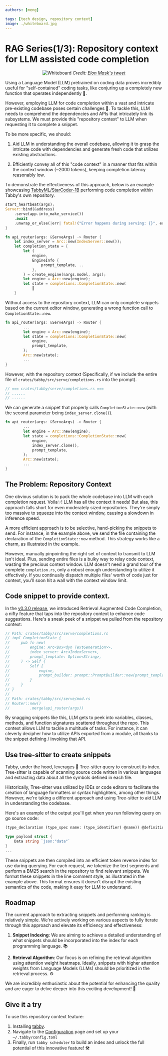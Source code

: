 ```yaml
---
authors: [meng]

tags: [tech design, repository context]
image: ./whiteboard.jpg
---
```


# RAG Series(1/3): Repository context for LLM assisted code completion

<div align="center">

![Whiteboard](./whiteboard.jpg)
*Credit: [Elon Mask's tweet](https://twitter.com/elonmusk/status/1593899029531803649)*

</div>

Using a Language Model (LLM) pretrained on coding data proves incredibly useful for "self-contained" coding tasks, like conjuring up a completely new function that operates independently 🚀.

However, employing LLM for code completion within a vast and intricate pre-existing codebase poses certain challenges 🤔. To tackle this, LLM needs to comprehend the dependencies and APIs that intricately link its subsystems. We must provide this "repository context" to LLM when requesting it to complete a snippet.

To be more specific, we should:

1. Aid LLM in understanding the overall codebase, allowing it to grasp the intricate code with dependencies and generate fresh code that utilizes existing abstractions.

2. Efficiently convey all of this "code context" in a manner that fits within the context window (~2000 tokens), keeping completion latency reasonably low.

To demonstrate the effectiveness of this approach, below is an example showcasing [TabbyML/StarCoder-1B](https://hf.co/TabbyML/StarCoder-1B) performing code completion within Tabby's own repository.

```rust title="Completion request"
start_heartbeat(args);
Server::bind(&address)
    .serve(app.into_make_service())
    .await
    .unwrap_or_else(|err| fatal!("Error happens during serving: {}", err))
}

fn api_router(args: &ServeArgs) -> Router {
    let index_server = Arc::new(IndexServer::new());
    let completion_state = {
        let (
            engine,
            EngineInfo {
                prompt_template, ..
            },
        ) = create_engine(&args.model, args);
        let engine = Arc::new(engine);
        let state = completions::CompletionState::new(
            ║
    }
```

Without access to the repository context, LLM can only complete snippets based on the current editor window, generating a wrong function call to `CompletionState::new`.

```rust title="Without repository context"
fn api_router(args: &ServeArgs) -> Router {
        ...
        let engine = Arc::new(engine);
        let state = completions::CompletionState::new(
            engine,
            prompt_template,
        );
        Arc::new(state);
        ...
}
```

However, with the repository context (Specifically, if we include the entire file of `crates/tabby/src/serve/completions.rs` into the prompt).


```rust title="Prepend to the completion request"
// === crates/tabby/serve/completions.rs ===
// ......
// ......
```

We can generate a snippet that properly calls `CompletionState::new` (with the second parameter being `index_server.clone()`).

```rust title="With repository context"
fn api_router(args: &ServeArgs) -> Router {
        ...
        let engine = Arc::new(engine);
        let state = completions::CompletionState::new(
            engine,
            index_server.clone(),
            prompt_template,
        );
        Arc::new(state);
        ...
}
```

## The Problem: Repository Context

One obvious solution is to pack the whole codebase into LLM with each completion request. Voila✨! LLM has all the context it needs! But alas, this approach falls short for even moderately sized repositories. They're simply too massive to squeeze into the context window, causing a slowdown in inference speed.

A more efficient approach is to be selective, hand-picking the snippets to send. For instance, in the example above, we send the file containing the declaration of the `CompletionState::new` method. This strategy works like a charm, as illustrated in the example.

However, manually pinpointing the right set of context to transmit to LLM isn't ideal.
Plus, sending entire files is a bulky way to relay code context, wasting the precious context window. LLM doesn't need a grand tour of the complete `completion.rs`, only a robust enough understanding to utilize it effectively.
If you continually dispatch multiple files' worth of code just for context, you'll soon hit a wall with the context window limit.

## Code snippet to provide context.

In the [v0.3.0 release](https://github.com/TabbyML/tabby/releases/tag/v0.3.0), we introduced Retrieval Augmented Code Completion, a nifty feature that taps into the repository context to enhance code suggestions. Here's a sneak peek of a snippet we pulled from the repository context:

```rust title="Snippet from the Repository Context: A Glimpse into the Magic"
// Path: crates/tabby/src/serve/completions.rs
// impl CompletionState {
//     pub fn new(
//         engine: Arc<Box<dyn TextGeneration>>,
//         index_server: Arc<IndexServer>,
//         prompt_template: Option<String>,
//     ) -> Self {
//         Self {
//             engine,
//             prompt_builder: prompt::PromptBuilder::new(prompt_template, Some(index_server)),
//         }
//     }
// }
//
// Path: crates/tabby/src/serve/mod.rs
// Router::new()
//         .merge(api_router(args))
```

By snagging snippets like this, LLM gets to peek into variables, classes, methods, and function signatures scattered throughout the repo. This context allows LLM to tackle a multitude of tasks. For instance, it can cleverly decipher how to utilize APIs exported from a module, all thanks to the snippet defining / invoking that API.

## Use tree-sitter to create snippets

Tabby, under the hood, leverages 🌳 Tree-sitter query to construct its index. Tree-sitter is capable of scanning source code written in various languages and extracting data about all the symbols defined in each file.

Historically, Tree-sitter was utilized by IDEs or code editors to facilitate the creation of language formatters or syntax highlighters, among other things. However, we're taking a different approach and using Tree-sitter to aid LLM in understanding the codebase.

Here's an example of the output you'll get when you run following query on go source code:

```scheme title="Tree-sitter query to collect all type definitions"
(type_declaration (type_spec name: (type_identifier) @name)) @definition.type
```

```go title="Snippets captured by the above query"
type payload struct {
	Data string `json:"data"`
}
...
```

These snippets are then compiled into an efficient token reverse index for use during querying. For each request, we tokenize the text segments and perform a BM25 search in the repository to find relevant snippets. We format these snippets in the line comment style, as illustrated in the example above. This format ensures it doesn't disrupt the existing semantics of the code, making it easy for LLM to understand. 

## Roadmap

The current approach to extracting snippets and performing ranking is relatively simple. We're actively working on various aspects to fully iterate through this approach and elevate its efficiency and effectiveness:

1. **Snippet Indexing**: We are aiming to achieve a detailed understanding of what snippets should be incorporated into the index for each programming language. 📚

2. **Retrieval Algorithm**: Our focus is on refining the retrieval algorithm using attention weight heatmaps. Ideally, snippets with higher attention weights from Language Models (LLMs) should be prioritized in the retrieval process. ⚙️

We are incredibly enthusiastic about the potential for enhancing the quality and are eager to delve deeper into this exciting development! 🌟

## Give it a try
To use this repository context feature:

1. Installing [tabby](/docs/installation/).
2. Navigate to the [Configuration](/docs/configuration#repository-context-for-code-completion) page and set up your `~/.tabby/config.toml`
3. Finally, run `tabby scheduler` to build an index and unlock the full potential of this innovative feature! 🛠️
